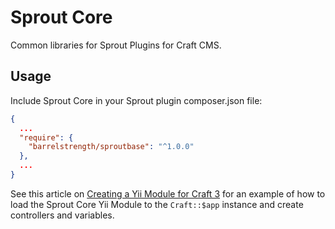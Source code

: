 # Sprout Core

Common libraries for Sprout Plugins for Craft CMS.

## Usage

Include Sprout Core in your Sprout plugin composer.json file:

``` json
{
  ...
  "require": {
    "barrelstrength/sproutbase": "^1.0.0"
  },
  ...
}
```

See this article on [Creating a Yii Module for Craft 3](https://straightupcraft.com/articles/creating-a-yii-module-for-craft-3) for an example of how to load the Sprout Core Yii Module to the `Craft::$app` instance and create controllers and variables.

